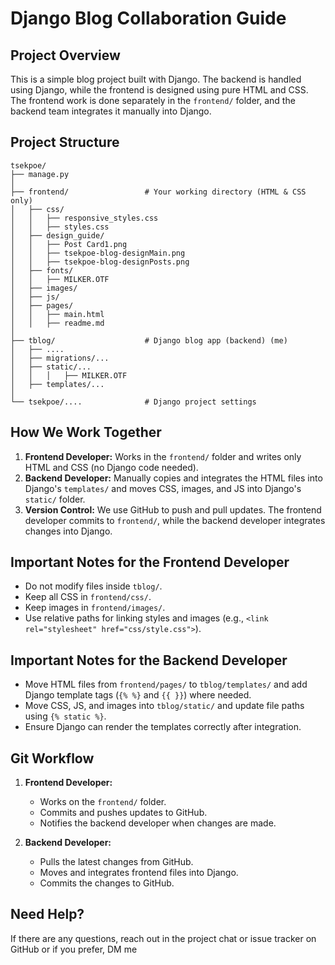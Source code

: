 # Django Blog Collaboration Guide

## Project Overview

This is a simple blog project built with Django. The backend is handled using Django, while the frontend is designed using pure HTML and CSS. The frontend work is done separately in the `frontend/` folder, and the backend team integrates it manually into Django.

## Project Structure

```
tsekpoe/
├── manage.py
│
├── frontend/                 # Your working directory (HTML & CSS only)
│   ├── css/
│   │   ├── responsive_styles.css
│   │   ├── styles.css
│   ├── design_guide/
│   │   ├── Post Card1.png
│   │   ├── tsekpoe-blog-designMain.png
│   │   ├── tsekpoe-blog-designPosts.png
│   ├── fonts/
│   │   ├── MILKER.OTF
│   ├── images/
│   ├── js/
│   ├── pages/
│   │   ├── main.html
│   │   ├── readme.md
│
├── tblog/                    # Django blog app (backend) (me)
│   ├── ....
│   ├── migrations/...
│   ├── static/...
│   │   │   ├── MILKER.OTF
│   ├── templates/...
│
└── tsekpoe/....              # Django project settings
```

## How We Work Together

1. **Frontend Developer:** Works in the `frontend/` folder and writes only HTML and CSS (no Django code needed).
2. **Backend Developer:** Manually copies and integrates the HTML files into Django's `templates/` and moves CSS, images, and JS into Django's `static/` folder.
3. **Version Control:** We use GitHub to push and pull updates. The frontend developer commits to `frontend/`, while the backend developer integrates changes into Django.

## Important Notes for the Frontend Developer

- Do not modify files inside `tblog/`.
- Keep all CSS in `frontend/css/`.
- Keep images in `frontend/images/`.
- Use relative paths for linking styles and images (e.g., `<link rel="stylesheet" href="css/style.css">`).

## Important Notes for the Backend Developer

- Move HTML files from `frontend/pages/` to `tblog/templates/` and add Django template tags (`{% %}` and `{{ }}`) where needed.
- Move CSS, JS, and images into `tblog/static/` and update file paths using `{% static %}`.
- Ensure Django can render the templates correctly after integration.

## Git Workflow

1. **Frontend Developer:**

   - Works on the `frontend/` folder.
   - Commits and pushes updates to GitHub.
   - Notifies the backend developer when changes are made.

2. **Backend Developer:**

   - Pulls the latest changes from GitHub.
   - Moves and integrates frontend files into Django.
   - Commits the changes to GitHub.

## Need Help?

If there are any questions, reach out in the project chat or issue tracker on GitHub or if you prefer, DM me


